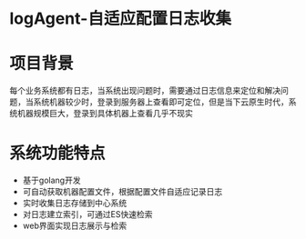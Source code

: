 # logAgent-自适应配置日志收集

# 项目背景
每个业务系统都有日志，当系统出现问题时，需要通过日志信息来定位和解决问题，当系统机器较少时，登录到服务器上查看即可定位，但是当下云原生时代，系统机器规模巨大，登录到具体机器上查看几乎不现实

# 系统功能特点
- 基于golang开发
- 可自动获取机器配置文件，根据配置文件自适应记录日志
- 实时收集日志存储到中心系统
- 对日志建立索引，可通过ES快速检索
- web界面实现日志展示与检索
